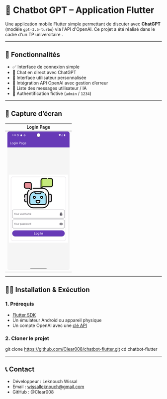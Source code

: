 # 🤖 Chatbot GPT – Application Flutter

Une application mobile Flutter simple permettant de discuter avec **ChatGPT** (modèle `gpt-3.5-turbo`) via l'API d'OpenAI. Ce projet a été réalisé dans le cadre d'un TP universitaire .

---

## 📱 Fonctionnalités

- ✅ Interface de connexion simple
- 💬 Chat en direct avec ChatGPT
- 🎨 Interface utilisateur personnalisée
- 🧠 Intégration API OpenAI avec gestion d’erreur
- 📜 Liste des messages utilisateur / IA
- 🔐 Authentification fictive (`admin` / `1234`)

---

## 📸 Capture d’écran

| Login Page               | 
|-------------------------|
| <img src="images/login.png" alt="Aperçu du Chat" width="200" />  |   

---

## 🧑‍💻 Installation & Exécution

### 1. Prérequis

- [Flutter SDK](https://docs.flutter.dev/get-started/install)
- Un émulateur Android ou appareil physique
- Un compte OpenAI avec une [clé API](https://platform.openai.com/account/api-keys)

### 2. Cloner le projet


git clone https://github.com/Clear008/chatbot-flutter.git
cd chatbot-flutter

---
## 📞 Contact
- Développeur : Leknouch Wissal
- Email : wissalleknouch@gmail.com
- GitHub : @Clear008
